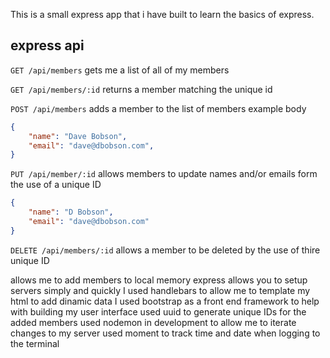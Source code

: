 This is a small express app that i have built to learn the basics of express. 

## express api

`GET /api/members` gets me a list of all of my members

`GET /api/members/:id` returns a member matching the unique id

`POST /api/members` adds a member to the list of members
example body 

```json
{
    "name": "Dave Bobson",
    "email": "dave@dbobson.com",
}
```
`PUT /api/member/:id` allows members to update names and/or emails form the use of a unique ID

```json
{
    "name": "D Bobson",
    "email": "dave@dbobson.com"
}
```

`DELETE /api/members/:id` allows a member to be deleted by the use of thire unique ID


allows me to add members to local memory
express allows you to setup servers simply and quickly
I used handlebars to allow me to template my html to add dinamic data
I used bootstrap as a front end framework to help with building my user interface
used uuid to generate unique IDs for the added members
used nodemon in development to allow me to iterate changes to my server
used moment to track time and date when logging to the terminal